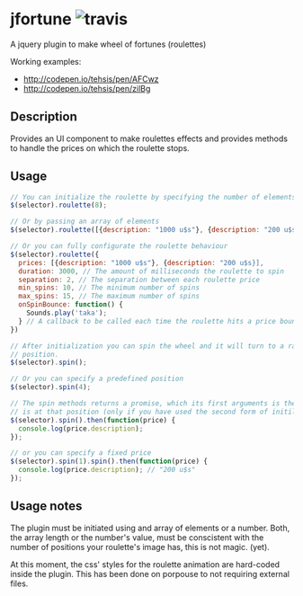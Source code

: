 jfortune ![travis](https://travis-ci.org/tehsis/jfortune.svg)
========

A jquery plugin to make wheel of fortunes (roulettes)

Working examples: 
- http://codepen.io/tehsis/pen/AFCwz
- http://codepen.io/tehsis/pen/zilBg


Description
-----------

Provides an UI component to make roulettes effects and provides methods to handle the
prices on which the roulette stops.

Usage
-----

```javascript
// You can initialize the roulette by specifying the number of elements
$(selector).roulette(8);

// Or by passing an array of elements
$(selector).roulette([{description: "1000 u$s"}, {description: "200 u$s}]);

// Or you can fully configurate the roulette behaviour
$(selector).roulette({
  prices: [{description: "1000 u$s"}, {description: "200 u$s}],
  duration: 3000, // The amount of milliseconds the roulette to spin
  separation: 2, // The separation between each roulette price
  min_spins: 10, // The minimum number of spins 
  max_spins: 15, // The maximum number of spins
  onSpinBounce: function() {
    Sounds.play('taka');
  } // A callback to be called each time the roulette hits a price bound.
})

// After initialization you can spin the wheel and it will turn to a random
// position.
$(selector).spin();

// Or you can specify a predefined position
$(selector).spin(4);

// The spin methods returns a promise, which its first arguments is the object that
// is at that position (only if you have used the second form of initilization)
$(selector).spin().then(function(price) {
  console.log(price.description);
});

// or you can specify a fixed price
$(selector).spin(1).spin().then(function(price) {
  console.log(price.description); // "200 u$s"
});
```

Usage notes
-----------

The plugin must be initiated using and array of elements or a number. Both, the array length
or the number's value, must be conscistent with the number of positions your roulette's image
has, this is not magic. (yet).

At this moment, the css' styles for the roulette animation are hard-coded inside the plugin. This has been done on porpouse to not requiring external files.
